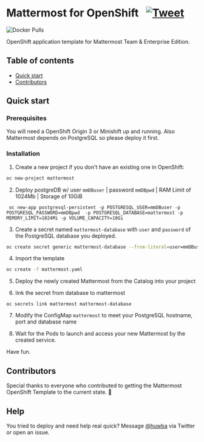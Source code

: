 # Mattermost for OpenShift &nbsp; [![Tweet](https://img.shields.io/twitter/url/http/shields.io.svg?style=social)](https://twitter.com/intent/tweet?text=Deploy%20Mattermost%20easily%20on%20OpenShift%20in%20no%20time%204&url=https://github.com/huwba/mattermost-openshift&via=huwba&hashtags=openshift,mattermost)

![Docker Pulls](https://img.shields.io/docker/pulls/huwba/mattermost-openshift.svg)

OpenShift application template for Mattermost Team & Enterprise Edition.

## Table of contents

- [Quick start](#quick-start)
- [Contributors](#contributors)

## Quick start

### Prerequisites

You will need a OpenShift Origin 3 or Minishift up and running. Also Mattermost depends on PostgreSQL so please deploy it first.

### Installation

1. Create a new project if you don't have an existing one in OpenShift:
```bash
oc new-project mattermost
```

2. Deploy postgreDB w/ user `mmDBuser` | password `mmDBpwd` | RAM Limit of 1024Mb | Storage of 10GiB

```
 oc new-app postgresql-persistent -p POSTGRESQL_USER=mmDBuser -p POSTGRESQL_PASSWORD=mmDBpwd  -p POSTGRESQL_DATABASE=mattermost -p MEMORY_LIMIT=1024Mi -p VOLUME_CAPACITY=10Gi
```


3. Create a secret named `mattermost-database` with `user` and `password` of the PostgreSQL database you deployed.
```bash
oc create secret generic mattermost-database --from-literal=user=mmDBuser --from-literal=password=mmDBpwd
```

4. Import the template
```bash
oc create -f mattermost.yaml
```

5. Deploy the newly created Mattermost from the Catalog into your project

6. link the secret from database to mattermost
```
oc secrets link mattermost mattermost-database
```

7. Modify the ConfigMap `mattermost` to meet your PostgreSQL hostname, port and database name

8. Wait for the Pods to launch and access your new Mattermost by the created service.

Have fun.

## Contributors

Special thanks to everyone who contributed to getting the Mattermost OpenShift Template to the current state.  🙏

## Help

You tried to deploy and need help real quick? Message [@huwba](https://twitter.com/huwba) via Twitter or open an issue.
